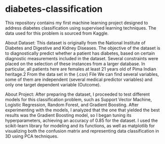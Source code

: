 # diabetes-classification
This repository contains my first machine learning project designed to address diabetes classification using supervised learning techniques. The data used for this problem is sourced from Kaggle.


About Dataset: This dataset is originally from the National Institute of Diabetes and Digestive and Kidney
Diseases. The objective of the dataset is to diagnostically predict whether a patient has diabetes,
based on certain diagnostic measurements included in the dataset. Several constraints were placed
on the selection of these instances from a larger database. In particular, all patients here are females
at least 21 years old of Pima Indian heritage.2
From the data set in the (.csv) File We can find several variables, some of them are independent
(several medical predictor variables) and only one target dependent variable (Outcome).


About Project: After preparing the dataset, I proceeded to test different models for this classification problem, such as Support Vector Machine, Logistic Regression, Random Forest, and Gradient Boosting. After experimenting with the models, I analyzed that the one that yielded the best results was the Gradient Boosting model, so I began tuning its hyperparameters, achieving an accuracy of 0.85 for the dataset. I used the scikit-learn library for modeling and its functions, as well as matplotlib for visualizing both the confusion matrix and representing data classification in 3D using PCA techniques.
